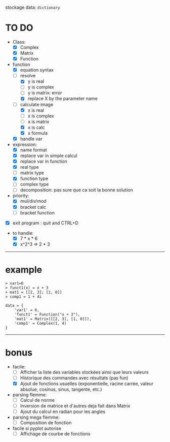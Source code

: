 stockage data: `dictionary`

# TO DO
- Class:
    - [x] Complex
    - [x] Matrix
    - [x] Function

- function
    - [x] equation syntax
    - [ ] resolve
        - [x] y is real
        - [ ] y is complex
        - [ ] y is matrix: error
        - [x] replace X by the parameter name
    - [ ] calculate image
        - [x] x is real
        - [ ] x is complex
        - [ ] x is matrix
        - [x] x is calc
        - [x] x formula
    - [x] handle var

- expression:
    - [x] name format
    - [x] replace var in simple calcul
    - [x] replace var in function
    - [x] real type
    - [ ] matrix type
    - [x] function type
    - [ ] complex type
    - [ ] decomposition: pas sure que ca soit la bonne solution

- priority:
    - [x] mul/div/mod
    - [x] bracket calc
    - [ ] bracket function

- [x] exit program : quit and CTRL+D

- to handle:
    - [x] 7 * x * 6
    - [x] x^2^3 => 2 * 3

---
# example
```
> var1=6
> funct1(x) = x + 3
> mat1 = [[2, 3]; [1, 0]]
> comp1 = 1 + 4i
```
```
data = {
    'var1' = 6,
    'funct1' = Function("x + 3"),
    'mat1' = Matrix([[2, 3], [1, 0]]),
    'comp1' = Complex(1, 4)
}
```
---

# bonus
- facile:
    - [ ] Afficher la liste des variables stockées ainsi que leurs valeurs
    - [ ] Historique des commandes avec résultats (pas fun)
    - [x] Ajout de fonctions usuelles (exponentielle, racine carrée, valeur absolue, cosinus, sinus, tangente, etc.)

- parsing flemme:
    - [ ] Calcul de norme
    - [ ] Inversion de matrice et d'autres deja fait dans Matrix
    - [ ] Ajout du calcul en radian pour les angles

- parsing mega flemme:
    - [ ] Composition de fonction

- facile si pyplot autorise
    - [ ] Affichage de courbe de fonctions
